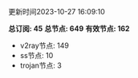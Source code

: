更新时间2023-10-27 16:09:10

**总订阅: 45**
**总节点: 649**
**有效节点: 162**
- v2ray节点: 149
- ss节点: 10
- trojan节点: 3
